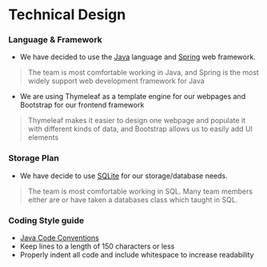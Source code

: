 # Technical Design

### Language & Framework
- We have decided to use the [Java](https://www.java.com/en/) language and [Spring](https://spring.io/) web framework.
> The team is most comfortable working in Java, and Spring is the most widely support web development framework for Java
- We are using Thymeleaf as a template engine for our webpages and Bootstrap for our frontend framework
> Thymeleaf makes it easier to design one webpage and populate it with different kinds of data, and Bootstrap allows us to easily add UI elements

### Storage Plan
- We have decide to use [SQLite](https://www.sqlite.org/index.html) for our storage/database needs.
> The team is most comfortable working in SQL. 
> Many team members either are or have taken a databases class which taught in SQL.   

### Coding Style guide
- [Java Code Conventions](https://www.oracle.com/java/technologies/javase/codeconventions-introduction.html)
- Keep lines to a length of 150 characters or less
- Properly indent all code and include whitespace to increase readability
